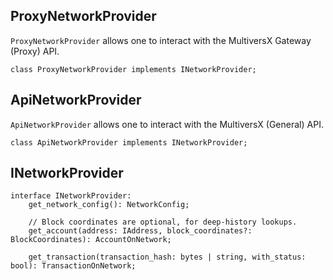 ## ProxyNetworkProvider

`ProxyNetworkProvider` allows one to interact with the MultiversX Gateway (Proxy) API.

```
class ProxyNetworkProvider implements INetworkProvider;
```

## ApiNetworkProvider

`ApiNetworkProvider` allows one to interact with the MultiversX (General) API.

```
class ApiNetworkProvider implements INetworkProvider;
```

## INetworkProvider

```
interface INetworkProvider:
    get_network_config(): NetworkConfig;

    // Block coordinates are optional, for deep-history lookups.
    get_account(address: IAddress, block_coordinates?: BlockCoordinates): AccountOnNetwork;

    get_transaction(transaction_hash: bytes | string, with_status: bool): TransactionOnNetwork;
```
